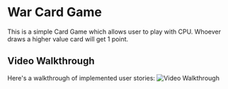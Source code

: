 # War Card Game

This is a simple Card Game which allows user to play with CPU. Whoever draws a higher value card will get 1 point.

## Video Walkthrough

Here's a walkthrough of implemented user stories:
<img src="https://media.giphy.com/media/ltpm7vERZCUWoNyKn4/giphy.gif?cid=790b7611ba5a99135b89cfec327451e77751697d4fc0d272&rid=giphy.gif&ct=g" title="Video Walkthrough" width="" alt="Video Walkthrough" />
